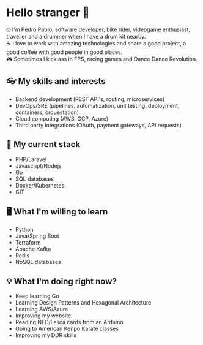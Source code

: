 # Hello stranger 👋

🤓 I'm Pedro Pablo, software developer, bike rider, videogame enthusiast, traveller and a drummer when I have a drum kit nearby.  
☕ I love to work with amazing technologies and share a good project, a good coffee with good people in good places.  
🎮 Sometimes I kick ass in FPS, racing games and Dance Dance Revolution.

## 👓 My skills and interests
* Backend development (REST API's, routing, microservices)
* DevOps/SRE (pipelines, automatization, unit testing, deployment, containers, orquestation)
* Cloud computing (AWS, GCP, Azure)
* Third party integrations (OAuth, payment gateways, API requests)

## 🚀 My current stack
* PHP/Laravel
* Javascript/Nodejs
* Go
* SQL databases
* Docker/Kubernetes
* GIT

## 🖥️ What I'm willing to learn
* Python
* Java/Spring Boot
* Terraform
* Apache Kafka
* Redis
* NoSQL databases

## 💡 What I'm doing right now?
* Keep learning Go
* Learning Design Patterns and Hexagonal Architecture
* Learning AWS/Azure
* Improving my website
* Reading NFC/Felica cards from an Arduino
* Going to American Kenpo Karate classes
* Improving my DDR skills
